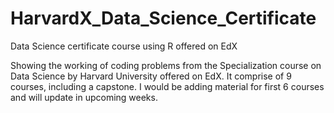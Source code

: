 # HarvardX_Data_Science_Certificate
Data Science certificate course using R offered on EdX

Showing the working of coding problems from the Specialization course on Data Science by Harvard University offered on EdX. It comprise of 9 courses, including a capstone. I would be adding material for first 6 courses and will update in upcoming weeks.

